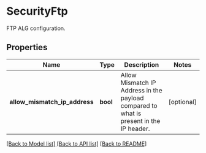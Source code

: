 # SecurityFtp

FTP ALG configuration.
## Properties
Name | Type | Description | Notes
------------ | ------------- | ------------- | -------------
**allow_mismatch_ip_address** | **bool** | Allow Mismatch IP Address in the payload compared to what is present in the IP header. | [optional] 

[[Back to Model list]](../README.md#documentation-for-models) [[Back to API list]](../README.md#documentation-for-api-endpoints) [[Back to README]](../README.md)


